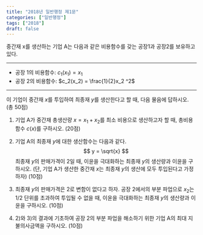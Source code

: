 ```yaml
---
title: "2018년 일반행정 제1문"
categories: ["일반행정"]
tags: ["2018"]
draft: false
---
```


중간재 x를 생산하는 기업 A는 다음과 같은 비용함수를 갖는 공장1과 공장2를 보유하고 있다.

---
- 공장 1의 비용함수: $c_1(x_1) = x_1$  
- 공장 2의 비용함수: $c_2(x_2) = \frac{1}{2}x_2 ^2$
---

이 기업이 중간재 $x$를 투입하여 최종재 $y$를 생산한다고 할 때, 다음 물음에 답하시오. (총 50점)

1) 기업 A가 중간재 총생산량 $x = x_1 + x_2$를 최소 비용으로 생산하고자 할 때, 총비용함수 $c(x)$를 구하시오. (20점)

2) 기업 A의 최종재 $y$에 대한 생산함수는 다음과 같다.  
$$
y = \sqrt{x}
$$ 최종재 $y$의 판매가격이 2일 때, 이윤을 극대화하는 최종재 $y$의 생산량과 이윤을 구하시오. (단, 기업 A가 생산한 중간재 $x$는 최종재 $y$의 생산에 모두 투입된다고 가정하자) (10점)

3) 최종재 $y$의 판매가격은 2로 변함이 없다고 하자. 공장 2에서의 부분 파업으로 $x_2$는 $1/2$ 단위를 초과하여 투입될 수 없을 때, 이윤을 극대화하는 최종재 $y$의 생산량과 이윤을 구하시오. (10점)

4) 2)와 3)의 결과에 기초하여 공장 2의 부분 파업을 해소하기 위한 기업 A의 최대 지불의사금액을 구하시오. (10점)

